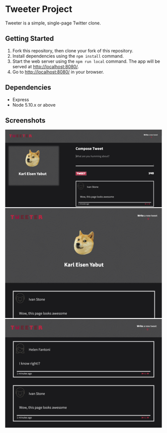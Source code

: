# Tweeter Project

Tweeter is a simple, single-page Twitter clone.

## Getting Started

1. Fork this repository, then clone your fork of this repository.
2. Install dependencies using the `npm install` command.
3. Start the web server using the `npm run local` command. The app will be served at <http://localhost:8080/>.
4. Go to <http://localhost:8080/> in your browser.

## Dependencies

- Express
- Node 5.10.x or above

## Screenshots
!["Screenshot of the Desktop version"](https://github.com/karlyabut/tweeter/blob/master/docs/Tweeter-desktop.png)
!["Screenshot of the Tablet version"](https://github.com/karlyabut/tweeter/blob/master/docs/Tweeter-tablet.png)
!["Screenshot of the Tweets"](https://github.com/karlyabut/tweeter/blob/master/docs/Tweeter-tweets.png)